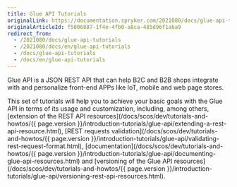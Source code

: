 ```yaml
---
title: Glue API Tutorials
originalLink: https://documentation.spryker.com/2021080/docs/glue-api-tutorials
originalArticleId: f5006887-1f4e-4fb0-a8ca-485d96f1aba9
redirect_from:
  - /2021080/docs/glue-api-tutorials
  - /2021080/docs/en/glue-api-tutorials
  - /docs/glue-api-tutorials
  - /docs/en/glue-api-tutorials
---
```


Glue API is a JSON REST API that can help B2C and B2B shops integrate with and personalize front-end APPs like IoT, mobile and web page stores. 

This set of tutorials will help you to achieve your basic goals with the Glue API in terms of its usage and customization, including, among others, [extension of the REST API resources](/docs/scos/dev/tutorials-and-howtos/{{ page.version }}/introduction-tutorials/glue-api/extending-a-rest-api-resource.html), [REST requests validation](/docs/scos/dev/tutorials-and-howtos/{{ page.version }}/introduction-tutorials/glue-api/validating-rest-request-format.html), [documentation](/docs/scos/dev/tutorials-and-howtos/{{ page.version }}/introduction-tutorials/glue-api/documenting-glue-api-resources.html) and [versioning of the Glue API resources](/docs/scos/dev/tutorials-and-howtos/{{ page.version }}/introduction-tutorials/glue-api/versioning-rest-api-resources.html).



